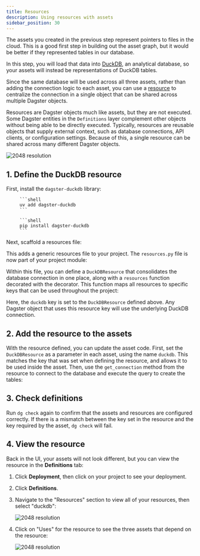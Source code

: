 ```yaml
---
title: Resources
description: Using resources with assets
sidebar_position: 30
---
```


The assets you created in the previous step represent pointers to files in the cloud. This is a good first step in building out the asset graph, but it would be better if they represented tables in our database.

In this step, you will load that data into [DuckDB](https://duckdb.org), an analytical database, so your assets will instead be representations of DuckDB tables.

Since the same database will be used across all three assets, rather than adding the connection logic to each asset, you can use a [resource](/guides/build/external-resources) to centralize the connection in a single object that can be shared across multiple Dagster objects.

Resources are Dagster objects much like assets, but they are not executed. Some Dagster entities in the `Definitions` layer complement other objects without being able to be directly executed. Typically, resources are reusable objects that supply external context, such as database connections, API clients, or configuration settings. Because of this, a single resource can be shared across many different Dagster objects.

![2048 resolution](/images/tutorial/dagster-tutorial/overviews/resources.png)

## 1. Define the DuckDB resource

First, install the `dagster-duckdb` library:

<Tabs groupId="package-manager">
   <TabItem value="uv" label="uv">

         ```shell
         uv add dagster-duckdb
         ```

   </TabItem>

   <TabItem value="pip" label="pip">

         ```shell
         pip install dagster-duckdb
         ```

   </TabItem>
</Tabs>

Next, scaffold a resources file:

<CliInvocationExample path="docs_snippets/docs_snippets/guides/tutorials/dagster_tutorial/commands/dg-scaffold-resources.txt" />

This adds a generic resources file to your project. The `resources.py` file is now part of your project module:

<CliInvocationExample path="docs_snippets/docs_snippets/guides/tutorials/dagster_tutorial/tree/resources.txt" />

Within this file, you can define a `DuckDBResource` that consolidates the database connection in one place, along with a `resources` function decorated with the <PyObject section="definitions" module="dagster" object="definitions" decorator /> decorator. This function maps all resources to specific keys that can be used throughout the project:

<CodeExample
  path="docs_snippets/docs_snippets/guides/tutorials/dagster_tutorial/src/dagster_tutorial/defs/resources.py"
  language="python"
  title="src/dagster_tutorial/defs/resources.py"
/>

Here, the `duckdb` key is set to the `DuckDBResource` defined above. Any Dagster object that uses this resource key will use the underlying DuckDB connection.

## 2. Add the resource to the assets

With the resource defined, you can update the asset code. First, set the `DuckDBResource` as a parameter in each asset, using the name `duckdb`. This matches the key that was set when defining the resource, and allows it to be used inside the asset. Then, use the `get_connection` method from the resource to connect to the database and execute the query to create the tables:

<CodeExample
  path="docs_snippets/docs_snippets/guides/tutorials/dagster_tutorial/src/dagster_tutorial/defs/assets.py"
  language="python"
  startAfter="start_define_assets_with_resources"
  endBefore="end_define_assets_with_resources"
  title="src/dagster_tutorial/defs/assets.py"
/>

## 3. Check definitions

Run `dg check` again to confirm that the assets and resources are configured correctly. If there is a mismatch between the key set in the resource and the key required by the asset, `dg check` will fail.

<CliInvocationExample path="docs_snippets/docs_snippets/guides/tutorials/dagster_tutorial/commands/dg-check-defs.txt" />

## 4. View the resource

Back in the UI, your assets will not look different, but you can view the resource in the **Definitions** tab:

1. Click **Deployment**, then click on your project to see your deployment.
2. Click **Definitions**.
3. Navigate to the "Resources" section to view all of your resources, then select "duckdb":

   ![2048 resolution](/images/tutorial/dagster-tutorial/resource-1.png)

4. Click on "Uses" for the resource to see the three assets that depend on the resource:

   ![2048 resolution](/images/tutorial/dagster-tutorial/resource-2.png)
